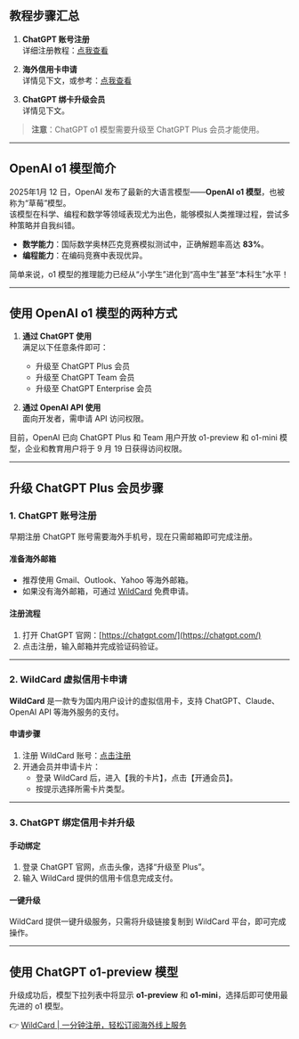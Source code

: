 ## 教程步骤汇总

1. **ChatGPT 账号注册**  
   详细注册教程：[点我查看](https://bit.ly/bewildcard)

2. **海外信用卡申请**  
   详情见下文，或参考：[点我查看](https://bit.ly/bewildcard)

3. **ChatGPT 绑卡升级会员**  
   详情见下文。

> **注意**：ChatGPT o1 模型需要升级至 ChatGPT Plus 会员才能使用。

---

## OpenAI o1 模型简介

2025年1月 12 日，OpenAI 发布了最新的大语言模型——**OpenAI o1 模型**，也被称为“草莓”模型。  
该模型在科学、编程和数学等领域表现尤为出色，能够模拟人类推理过程，尝试多种策略并自我纠错。

- **数学能力**：国际数学奥林匹克竞赛模拟测试中，正确解题率高达 **83%**。
- **编程能力**：在编码竞赛中表现优异。

简单来说，o1 模型的推理能力已经从“小学生”进化到“高中生”甚至“本科生”水平！

---

## 使用 OpenAI o1 模型的两种方式

1. **通过 ChatGPT 使用**  
   满足以下任意条件即可：
   - 升级至 ChatGPT Plus 会员
   - 升级至 ChatGPT Team 会员
   - 升级至 ChatGPT Enterprise 会员

2. **通过 OpenAI API 使用**  
   面向开发者，需申请 API 访问权限。

目前，OpenAI 已向 ChatGPT Plus 和 Team 用户开放 o1-preview 和 o1-mini 模型，企业和教育用户将于 9 月 19 日获得访问权限。

---

## 升级 ChatGPT Plus 会员步骤

### 1. ChatGPT 账号注册

早期注册 ChatGPT 账号需要海外手机号，现在只需邮箱即可完成注册。

#### 准备海外邮箱
- 推荐使用 Gmail、Outlook、Yahoo 等海外邮箱。
- 如果没有海外邮箱，可通过 [WildCard](https://bit.ly/bewildcard) 免费申请。

#### 注册流程
1. 打开 ChatGPT 官网：[https://chatgpt.com/](https://chatgpt.com/)
2. 点击注册，输入邮箱并完成验证码验证。

---

### 2. WildCard 虚拟信用卡申请

**WildCard** 是一款专为国内用户设计的虚拟信用卡，支持 ChatGPT、Claude、OpenAI API 等海外服务的支付。

#### 申请步骤
1. 注册 WildCard 账号：[点击注册](https://bit.ly/bewildcard)
2. 开通会员并申请卡片：
   - 登录 WildCard 后，进入【我的卡片】，点击【开通会员】。
   - 按提示选择所需卡片类型。

---

### 3. ChatGPT 绑定信用卡并升级

#### 手动绑定
1. 登录 ChatGPT 官网，点击头像，选择“升级至 Plus”。
2. 输入 WildCard 提供的信用卡信息完成支付。

#### 一键升级
WildCard 提供一键升级服务，只需将升级链接复制到 WildCard 平台，即可完成操作。

---

## 使用 ChatGPT o1-preview 模型

升级成功后，模型下拉列表中将显示 **o1-preview** 和 **o1-mini**，选择后即可使用最先进的 o1 模型。

👉 [WildCard | 一分钟注册，轻松订阅海外线上服务](https://bit.ly/bewildcard)